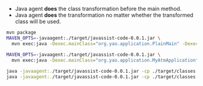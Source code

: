 - Java agent __does__ the class transformation before the main method. 
- Java agent __does__ the transformation no matter whether the transformed class will be used.

```bash
mvn package
MAVEN_OPTS=-javaagent:./target/javassist-code-0.0.1.jar \
  mvn exec:java -Dexec.mainClass="org.yao.application.PlainMain" -Dexec.args="3 2 5"

MAVEN_OPTS=-javaagent:./target/javassist-code-0.0.1.jar \
  mvn exec:java -Dexec.mainClass="org.yao.application.MyAtmApplication" -Dexec.args="3 2 5"
  
java -javaagent:./target/javassist-code-0.0.1.jar -cp ./target/classes org.yao.application.PlainMain
java -javaagent:./target/javassist-code-0.0.1.jar -cp ./target/classes org.yao.application.MyAtmApplication 3 2 5
```
